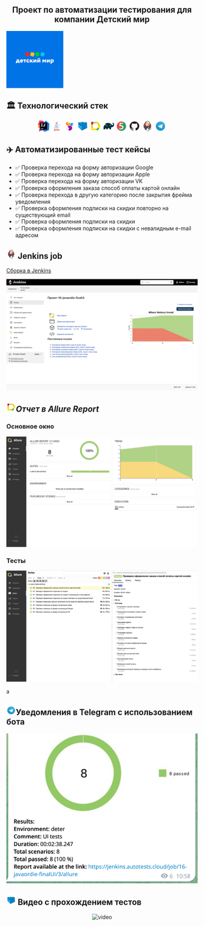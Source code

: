 <h2 align="center"> Проект по автоматизации тестирования для компании Детский мир </h2> 

<a href="https://www.detmir.ru"><img alt="Детский мир" height="150" src="images/D-mir.svg" width="150"/></a>

## :classical_building: Технологический стек

<p align="center">
<img width="6%" title="IntelliJ IDEA" src="images/IJ.svg">
<img width="6%" title="Java" src="images/java.svg">
<img width="6%" title="Selenide" src="images/selenide.svg">
<img width="6%" title="Selenoid" src="images/selenoid.svg">
<img width="6%" title="Allure Report" src="images/allure.svg">
<img width="6%" title="Gradle" src="images/gradle.svg">
<img width="6%" title="JUnit5" src="images/jUnit5.svg">
<img width="6%" title="GitHub" src="images/gitHub.svg">
<img width="6%" title="Jenkins" src="images/jenkins.svg">
<img width="6%" title="Telegram" src="images/telegram.svg">
</p>

## :airplane: Автоматизированные тест кейсы
- :white_check_mark: Проверка перехода на форму авторизации Google
- :white_check_mark: Проверка перехода на форму авторизации Apple
- :white_check_mark: Проверка перехода на форму авторизации VK
- :white_check_mark: Проверка оформления заказа способ оплаты картой онлайн
- :white_check_mark: Проверка перехода в другую категорию после закрытия фрейма уведомления
- :white_check_mark: Проверка оформления подписки на скидки повторно на существующий email
- :white_check_mark: Проверка оформления подписки на скидки
- :white_check_mark: Проверка оформления подписки на скидки c невалидным e-mail адресом

## <img src="images/jenkins.svg" width="25" height="25"  alt="jenkins"/></a> Jenkins job

<a target="_blank" href="https://jenkins.autotests.cloud/job/16-javaordie-finalUI">Сборка в Jenkins</a>
<p align="center">

<a href="https://jenkins.autotests.cloud/job/16-javaordie-finalUI"><img src="images/buildJankins.png" alt="Jenkins"/></a>
</p>

## <img src="images/allure.svg" width="25" height="25"  alt="allure"/></a>*Отчет в Allure Report*

### Основное окно

<p align="center">
<img title="Allure Overview Dashboard" src="images/mainAllure.png">
</p>

### Тесты

<p align="center">
<img title="Allure Tests" src="images/testsAllure.png">
</p>a

##  <img src="images/telegram.svg" width="25" height="25"  alt="telegram"/></a>Уведомления в Telegram с использованием бота

<p align="center">
<img title="Telegram Alert" src="images/allertTelegram.png">
</p>

## <img src="images/selenoid.svg" width="25" height="25"  alt="selenoid"/></a> Видео с прохождением тестов

<p align="center">
<img title="Selenoid Video" src="images/testVideo.gif" width="250" height="153"  alt="video">
</p>
